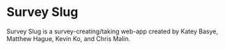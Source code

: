 Survey Slug
===========
Survey Slug is a survey-creating/taking web-app created by Katey Basye, Matthew Hague, Kevin Ko, and Chris Malin.
